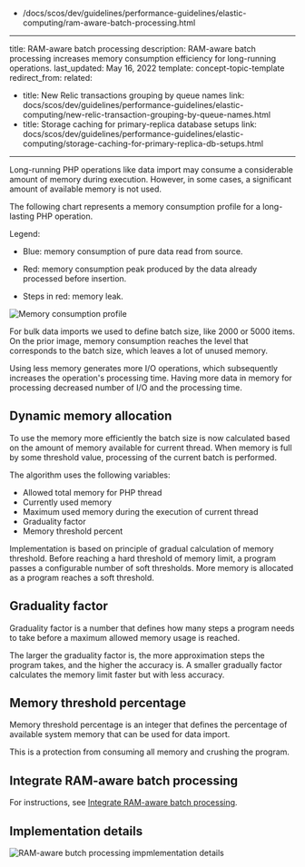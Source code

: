   - /docs/scos/dev/guidelines/performance-guidelines/elastic-computing/ram-aware-batch-processing.html
---
title: RAM-aware batch processing
description: RAM-aware batch processing increases memory consumption efficiency for long-running operations.
last_updated: May 16, 2022
template: concept-topic-template
redirect_from:
related:
  - title: New Relic transactions grouping by queue names
    link: docs/scos/dev/guidelines/performance-guidelines/elastic-computing/new-relic-transaction-grouping-by-queue-names.html
  - title: Storage caching for primary-replica database setups
    link: docs/scos/dev/guidelines/performance-guidelines/elastic-computing/storage-caching-for-primary-replica-db-setups.html
---

Long-running PHP operations like data import may consume a considerable amount of memory during execution. However, in some cases, a significant amount of available memory is not used.

The following chart represents a memory consumption profile for a long-lasting PHP operation.

Legend:

* Blue: memory consumption of pure data read from source.

* Red: memory consumption peak produced by the data already processed before insertion.

* Steps in red: memory leak.

![Memory consumption profile](https://spryker.s3.eu-central-1.amazonaws.com/docs/scos/dev/guidelines/performance-guidelines/elastic-computing/memory-consumption-profile.png)

For bulk data imports we used to define batch size, like 2000 or 5000 items. On the prior image, memory consumption reaches the level that corresponds to the batch size, which leaves a lot of  unused memory.

Using less memory generates more I/O operations, which subsequently increases the operation's processing time. Having more data in memory for processing decreased number of I/O and the processing time.

## Dynamic memory allocation

To use the memory more efficiently the batch size is now calculated based on the amount of memory available for current thread. When memory is full by some threshold value, processing of the current batch is performed.

The algorithm uses the following variables:
* Allowed total memory for PHP thread
* Currently used memory
* Maximum used memory during the execution of current thread
* Graduality factor
* Memory threshold percent

Implementation is based on principle of gradual calculation of memory threshold. Before reaching a hard threshold of memory limit, a program passes a configurable number of soft thresholds. More memory is allocated as a program reaches a soft threshold.

## Graduality factor

Graduality factor is a number that defines how many steps a program needs to take before a maximum allowed memory usage is reached.

The larger the graduality factor is, the more approximation steps the program takes, and the higher the accuracy is. A smaller gradually factor calculates the memory limit faster but with less accuracy.

## Memory threshold percentage

Memory threshold percentage is an integer that defines the percentage of available system memory that can be used for data import.

This is a protection from consuming all memory and crushing the program.

## Integrate RAM-aware batch processing

For instructions, see [Integrate RAM-aware batch processing](/docs/scos/dev/technical-enhancement-integration-guides/integrate-elastic-computing.html#integrate-ram-aware-batch-processing).

## Implementation details

![RAM-aware butch processing impmlementation details](https://confluence-connect.gliffy.net/embed/image/c0012831-d1d8-4836-abb0-fab467240363.png?utm_medium=live&utm_source=custom)
